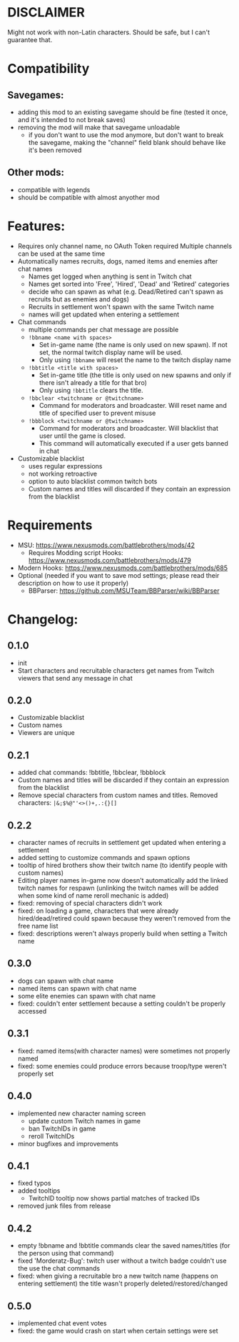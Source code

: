 # **DISCLAIMER**
Might not work with non-Latin characters. Should be safe, but I can't guarantee that.

# Compatibility
## Savegames:
- adding this mod to an existing savegame should be fine (tested it once, and it's intended to not break saves)
- removing the mod will make that savegame unloadable
  - if you don't want to use the mod anymore, but don't want to break the savegame, making the "channel" field blank should behave like it's been removed
## Other mods:
- compatible with legends
- should be compatible with almost anyother mod

# Features:
- Requires only channel name, no OAuth Token required
Multiple channels can be used at the same time
- Automatically names recruits, dogs, named items and enemies after chat names
  - Names get logged when anything is sent in Twitch chat
  - Names get sorted into 'Free', 'Hired', 'Dead' and 'Retired' categories
  - decide who can spawn as what (e.g. Dead/Retired can't spawn as recruits but as enemies and dogs)
  - Recruits in settlement won't spawn with the same Twitch name
  - names will get updated when entering a settlement
- Chat commands
  - multiple commands per chat message are possible
  - `!bbname <name with spaces>`
    - Set in-game name (the name is only used on new spawn). If not set, the normal twitch display name will be used.
    - Only using `!bbname` will reset the name to the twitch display name
  - `!bbtitle <title with spaces>`
    - Set in-game title (the title is only used on new spawns and only if there isn't already a title for that bro)
    - Only using `!bbtitle` clears the title.
  - `!bbclear <twitchname or @twitchname>`
    - Command for moderators and broadcaster. Will reset name and title of specified user to prevent misuse
  - `!bbblock <twitchname or @twitchname>`
    - Command for moderators and broadcaster. Will blacklist that user until the game is closed.
    - This command will automatically executed if a user gets banned in chat  
- Customizable blacklist
  - uses regular expressions
  - not working retroactive
  - option to auto blacklist common twitch bots
  - Custom names and titles will discarded if they contain an expression from the blacklist
 
# Requirements
- MSU: https://www.nexusmods.com/battlebrothers/mods/42
  - Requires Modding script Hooks: https://www.nexusmods.com/battlebrothers/mods/479
- Modern Hooks: https://www.nexusmods.com/battlebrothers/mods/685
- Optional (needed if you want to save mod settings; please read their description on how to use it properly)
  - BBParser: https://github.com/MSUTeam/BBParser/wiki/BBParser

# Changelog:

## 0.1.0
- init
- Start characters and recruitable characters get names from Twitch viewers that send any message in chat

## 0.2.0
- Customizable blacklist
- Custom names
- Viewers are unique

## 0.2.1
- added chat commands: !bbtitle, !bbclear, !bbblock
- Custom names and titles will be discarded if they contain an expression from the blacklist
- Remove special characters from custom names and titles. Removed characters: `|&;$%@"'<>()+,.:{}[]`

## 0.2.2
- character names of recruits in settlement get updated when entering a settlement
- added setting to customize commands and spawn options
- tooltip of hired brothers show their twitch name (to identify people with custom names)
- Editing player names in-game now doesn't automatically add the linked twitch names for respawn (unlinking the twitch names will be added when some kind of name reroll mechanic is added)
- fixed: removing of special characters didn't work
- fixed: on loading a game, characters that were already hired/dead/retired could spawn because they weren't removed from the free name list
- fixed: descriptions weren't always properly build when setting a Twitch name

## 0.3.0
- dogs can spawn with chat name
- named items can spawn with chat name
- some elite enemies can spawn with chat name
- fixed: couldn't enter settlement because a setting couldn't be properly accessed

## 0.3.1
- fixed: named items(with character names) were sometimes not properly named
- fixed: some enemies could produce errors because troop/type weren't properly set

## 0.4.0
- implemented new character naming screen
  - update custom Twitch names in game
  - ban TwitchIDs in game
  - reroll TwitchIDs
- minor bugfixes and improvements  

## 0.4.1
- fixed typos
- added tooltips
  - TwitchID tooltip now shows partial matches of tracked IDs
- removed junk files from release

## 0.4.2
- empty !bbname and !bbtitle commands clear the saved names/titles (for the person using that command)
- fixed 'Morderatz-Bug': twitch user without a twitch badge couldn't use the use the chat commands
- fixed: when giving a recruitable bro a new twitch name (happens on entering settlement) the title wasn't properly deleted/restored/changed

## 0.5.0
- implemented chat event votes
- fixed: the game would crash on start when certain settings were set
